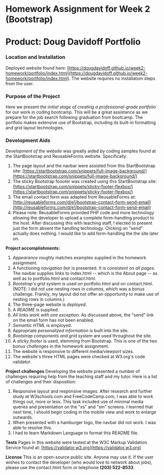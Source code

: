 
# Homework Assignment for Week 2 (Bootstrap)
# Product: Doug Davidoff Portfolio

### Location and Installation
Deployed website found here:
[https://dougdavidoff.github.io/week2-homework/portfolio/index.html](https://dougdavidoff.github.io/week2-homework/portfolio/index.html). The website requires no installation steps from the user.

### Purpose of the Project
Here we present *the initial stage of creating a professional-grade portfolio* for our work in coding bootcamp. This will be a great assistance as we prepare for the job search following graduation from bootcamp. The portfolio makes extensive use of Bootstrap, including its built-in formatting and grid layout technologies.

### Development Aids
*Development of the website* was greatly aided by coding samples found at the StartBootstrap and ReusableForms website. Specifically:
1. The page layout and the navbar were assisted from this StartBootstrap site:
[https://startbootstrap.com/snippets/full-image-background/](https://startbootstrap.com/snippets/full-image-background/)
1. The sticky Bootstrap foooter was created using this StartBootstrap site:
[https://startbootstrap.com/snippets/sticky-footer-flexbox/](https://startbootstrap.com/snippets/sticky-footer-flexbox/)
1. The email contact form was adapted from ReusableForms at:
[http://reusableforms.com/d/e1/bootstrap-contact-form-send-email](http://reusableforms.com/d/e1/bootstrap-contact-form-send-email)
1. Please note: ReusableForms provided PHP code and more technology allowing the developer to upload a complete form-handling product to the host. After discussing this with teaching staff, I elected to present just the form absent the handling technology. Clicking on "send" actually does nothing. I would like to add form-handling the the site later on.

**Project accomplishments:**
1. *Appearance* roughly matches examples supplied in the homework assignment.
1. A functioning *navigation bar* is presented. It is *consistent on all pages*. The navbar supplies links to index.html -- which is the About page -- as well as to portfolio.html and contact.html.
1. *Bootstrap's grid system* is used on portfolio.html and on contact.html. (NOTE: I did not use nesting rows in columns, which was a bonus challenge. Frankly, my layout did not offer an opportunity to make use of nesting rows in columns.)
1. The three-page website is *deployed*.
1. A *README* is supplied.
1. *All links work with one exception*. As discussed above, the "send" link on the email form has not been enabled.
1. *Semantic HTML* is employed.
1. Appropriate *personalized information* is built into the site.
1. *Bootstrap components and grid system* are used throughout the site.
1. A *sticky footer* is used, stemming from Bootstrap. This is one of the two *bonus challenges* in the homework assignment.
1. The website is responsive to different media/viewport sizes.
1. The website's three HTML pages were checked at W3.org's code validator.

**Project challenges**
Developing the website presented a number of challenges requiring help from the teaching staff and my tutor. Here is a list of challenges and their disposition:
1. Responsive layout and responsive images. After research and further study at W3schools.com and FreeCodeCamp.com, I was able to work things out, more or less. This task included use of minimal media queries and presentation on the "xs" and "sm" screens. I learned that next time, I should begin coding in the mobile view and work to enlarge outwards.
1. When presented with a hamburger logo, the navbar did not work. I was able to resolve this.
1. I had to learn Markdown Language to format this README file.

**Tests**
Pages in this website were tested at the W3C Markup Validation Service found at:
[https://validator.w3.org](https://validator.w3.org)

**License**
This is an open-source public site. Anyone may use it. If the user wishes to contact the developer (who would love to network about jobs), please use the contact.html form or telephone **(203) 522-8533**.